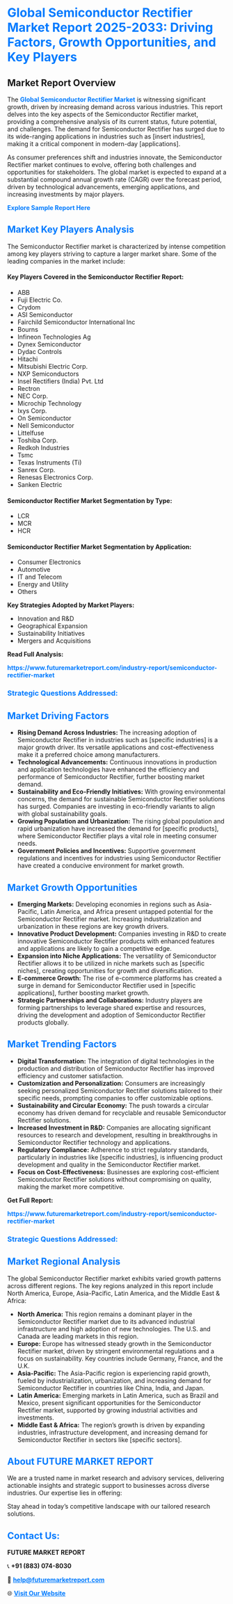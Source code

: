 <h1 style="color: #007BFF;">Global Semiconductor Rectifier Market Report 2025-2033: Driving Factors, Growth Opportunities, and Key Players</h1>

<section id="overview">
<h2>Market Report Overview</h2>
<p>The <a href="https://www.futuremarketreport.com/industry-report/semiconductor-rectifier-market" style="color: #007BFF; text-decoration: none;"><strong>Global Semiconductor Rectifier Market</strong></a> is witnessing significant growth, driven by increasing demand across various industries. This report delves into the key aspects of the Semiconductor Rectifier market, providing a comprehensive analysis of its current status, future potential, and challenges. The demand for Semiconductor Rectifier has surged due to its wide-ranging applications in industries such as [insert industries], making it a critical component in modern-day [applications].</p>
<p>As consumer preferences shift and industries innovate, the Semiconductor Rectifier market continues to evolve, offering both challenges and opportunities for stakeholders. The global market is expected to expand at a substantial compound annual growth rate (CAGR) over the forecast period, driven by technological advancements, emerging applications, and increasing investments by major players.</p>
</section>

<section id="overview">
<p><a href="https://www.futuremarketreport.com/request-sample/reportId=75860" style="color: #007BFF; text-decoration: none;"><strong>Explore Sample Report Here</strong></a></p>
</section>

<section id="key-players">
<h2 style="color: #007BFF;">Market Key Players Analysis</h2>
<p>The Semiconductor Rectifier market is characterized by intense competition among key players striving to capture a larger market share. Some of the leading companies in the market include:</p>
<h4>Key Players Covered in the Semiconductor Rectifier Report:</h4>
<ul><li>ABB</li><li>Fuji Electric Co.</li><li>Crydom</li><li>ASI Semiconductor</li><li>Fairchild Semiconductor International Inc</li><li>Bourns</li><li>Infineon Technologies Ag</li><li>Dynex Semiconductor</li><li>Dydac Controls</li><li>Hitachi</li><li>Mitsubishi Electric Corp.</li><li>NXP Semiconductors</li><li>Insel Rectifiers (India) Pvt. Ltd</li><li>Rectron</li><li>NEC Corp.</li><li>Microchip Technology</li><li>Ixys Corp.</li><li>On Semiconductor</li><li>Nell Semiconductor</li><li>Littelfuse</li><li>Toshiba Corp.</li><li>Redkoh Industries</li><li>Tsmc</li><li>Texas Instruments (Ti)</li><li>Sanrex Corp.</li><li>Renesas Electronics Corp.</li><li>Sanken Electric</li></ul>
<h4>Semiconductor Rectifier Market Segmentation by Type:</h4>
<ul><li>LCR</li><li>MCR</li><li>HCR</li></ul>

<h4>Semiconductor Rectifier Market Segmentation by Application:</h4>
<ul><li>Consumer Electronics</li><li>Automotive</li><li>IT and Telecom</li><li>Energy and Utility</li><li>Others</li></ul>
<p><strong>Key Strategies Adopted by Market Players:</strong></p>
<ul>
<li>Innovation and R&D</li>
<li>Geographical Expansion</li>
<li>Sustainability Initiatives</li>
<li>Mergers and Acquisitions</li>
</ul>
</section>

<section>
<p><strong>Read Full Analysis: </strong></p><a href="https://www.futuremarketreport.com/industry-report/semiconductor-rectifier-market" style="color: #007BFF; text-decoration: none;"><strong>https://www.futuremarketreport.com/industry-report/semiconductor-rectifier-market</strong></a>
<h3 style="color: #007BFF;">Strategic Questions Addressed:</h3>
</section>

<section id="driving-factors">
<h2 style="color: #007BFF;">Market Driving Factors</h2>
<ul>
<li><strong>Rising Demand Across Industries:</strong> The increasing adoption of Semiconductor Rectifier in industries such as [specific industries] is a major growth driver. Its versatile applications and cost-effectiveness make it a preferred choice among manufacturers.</li>
<li><strong>Technological Advancements:</strong> Continuous innovations in production and application technologies have enhanced the efficiency and performance of Semiconductor Rectifier, further boosting market demand.</li>
<li><strong>Sustainability and Eco-Friendly Initiatives:</strong> With growing environmental concerns, the demand for sustainable Semiconductor Rectifier solutions has surged. Companies are investing in eco-friendly variants to align with global sustainability goals.</li>
<li><strong>Growing Population and Urbanization:</strong> The rising global population and rapid urbanization have increased the demand for [specific products], where Semiconductor Rectifier plays a vital role in meeting consumer needs.</li>
<li><strong>Government Policies and Incentives:</strong> Supportive government regulations and incentives for industries using Semiconductor Rectifier have created a conducive environment for market growth.</li>
</ul>
</section>

<section id="growth-opportunities">
<h2 style="color: #007BFF;">Market Growth Opportunities</h2>
<ul>
<li><strong>Emerging Markets:</strong> Developing economies in regions such as Asia-Pacific, Latin America, and Africa present untapped potential for the Semiconductor Rectifier market. Increasing industrialization and urbanization in these regions are key growth drivers.</li>
<li><strong>Innovative Product Development:</strong> Companies investing in R&D to create innovative Semiconductor Rectifier products with enhanced features and applications are likely to gain a competitive edge.</li>
<li><strong>Expansion into Niche Applications:</strong> The versatility of Semiconductor Rectifier allows it to be utilized in niche markets such as [specific niches], creating opportunities for growth and diversification.</li>
<li><strong>E-commerce Growth:</strong> The rise of e-commerce platforms has created a surge in demand for Semiconductor Rectifier used in [specific applications], further boosting market growth.</li>
<li><strong>Strategic Partnerships and Collaborations:</strong> Industry players are forming partnerships to leverage shared expertise and resources, driving the development and adoption of Semiconductor Rectifier products globally.</li>
</ul>
</section>

<section id="trending-factors">
<h2 style="color: #007BFF;">Market Trending Factors</h2>
<ul>
<li><strong>Digital Transformation:</strong> The integration of digital technologies in the production and distribution of Semiconductor Rectifier has improved efficiency and customer satisfaction.</li>
<li><strong>Customization and Personalization:</strong> Consumers are increasingly seeking personalized Semiconductor Rectifier solutions tailored to their specific needs, prompting companies to offer customizable options.</li>
<li><strong>Sustainability and Circular Economy:</strong> The push towards a circular economy has driven demand for recyclable and reusable Semiconductor Rectifier solutions.</li>
<li><strong>Increased Investment in R&D:</strong> Companies are allocating significant resources to research and development, resulting in breakthroughs in Semiconductor Rectifier technology and applications.</li>
<li><strong>Regulatory Compliance:</strong> Adherence to strict regulatory standards, particularly in industries like [specific industries], is influencing product development and quality in the Semiconductor Rectifier market.</li>
<li><strong>Focus on Cost-Effectiveness:</strong> Businesses are exploring cost-efficient Semiconductor Rectifier solutions without compromising on quality, making the market more competitive.</li>
</ul>
</section>

<section>
<p><strong>Get Full Report: </strong></p><a href="https://www.futuremarketreport.com/industry-report/semiconductor-rectifier-market" style="color: #007BFF; text-decoration: none;"><strong>https://www.futuremarketreport.com/industry-report/semiconductor-rectifier-market</strong></a>
<h3 style="color: #007BFF;">Strategic Questions Addressed:</h3>
</section>


<section id="regional-analysis">
<h2 style="color: #007BFF;">Market Regional Analysis</h2>
<p>The global Semiconductor Rectifier market exhibits varied growth patterns across different regions. The key regions analyzed in this report include North America, Europe, Asia-Pacific, Latin America, and the Middle East & Africa:</p>
<ul>
<li><strong>North America:</strong> This region remains a dominant player in the Semiconductor Rectifier market due to its advanced industrial infrastructure and high adoption of new technologies. The U.S. and Canada are leading markets in this region.</li>
<li><strong>Europe:</strong> Europe has witnessed steady growth in the Semiconductor Rectifier market, driven by stringent environmental regulations and a focus on sustainability. Key countries include Germany, France, and the U.K.</li>
<li><strong>Asia-Pacific:</strong> The Asia-Pacific region is experiencing rapid growth, fueled by industrialization, urbanization, and increasing demand for Semiconductor Rectifier in countries like China, India, and Japan.</li>
<li><strong>Latin America:</strong> Emerging markets in Latin America, such as Brazil and Mexico, present significant opportunities for the Semiconductor Rectifier market, supported by growing industrial activities and investments.</li>
<li><strong>Middle East & Africa:</strong> The region’s growth is driven by expanding industries, infrastructure development, and increasing demand for Semiconductor Rectifier in sectors like [specific sectors].</li>
</ul>
</section>

<footer>
<h2 style="color: #007BFF;">About FUTURE MARKET REPORT</h2>
<p>We are a trusted name in market research and advisory services, delivering actionable insights and strategic support to businesses across diverse industries. Our expertise lies in offering:</p>

<p>Stay ahead in today’s competitive landscape with our tailored research solutions.</p>

<h2 style="color: #007BFF;">Contact Us:</h2>
<p><strong>FUTURE MARKET REPORT</strong></p>
<p>📞 <strong>+91 (883) 074-8030</strong></p>
<p>📧 <strong><a href="mailto:help@futuremarketreport.com" style="color: #007BFF;">help@futuremarketreport.com</a></strong></p>
<p>🌐 <strong><a href="https://www.futuremarketreport.com/" style="color: #007BFF;">Visit Our Website</a></strong></p>
</footer>